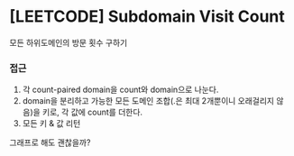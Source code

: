 # [LEETCODE] Subdomain Visit Count

모든 하위도메인의 방문 횟수 구하기

### 접근

1. 각 count-paired domain을 count와 domain으로 나눈다.
2. domain을 분리하고 가능한 모든 도메인 조합(.은 최대 2개뿐이니 오래걸리지 않음)을 키로, 각 값에 count를 더한다.
3. 모든 키 & 값 리턴

그래프로 해도 괜찮을까?
